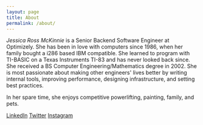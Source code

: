 ```yaml
---
layout: page
title: About
permalink: /about/
---
```

*Jessica Ross McKinnie* is a Senior Backend Software Engineer at Optimizely. She has been in love with computers since
1986, when her family bought a i286 based IBM compatible. She learned to program with TI-BASIC on a Texas Instruments
TI-83 and has never looked back since. She received a BS Computer Engineering/Mathematics degree in 2002. She is most
passionate about making other engineers' lives better by writing internal tools, improving performance, designing
infrastructure, and setting best practices.

In her spare time, she enjoys competitive powerlifting, painting, family, and pets.

[LinkedIn](https://www.linkedin.com/in/jessica-ross-0bbbb7a/)
[Twitter](https://twitter.com/deathweasel)
[Instagram](https://www.instagram.com/deathweaselx86/)
